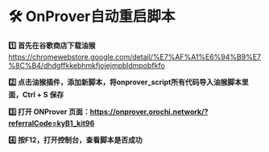 # 🛠️ OnProver自动重启脚本

**1️⃣ 首先在谷歌商店下载油猴**
https://chromewebstore.google.com/detail/%E7%AF%A1%E6%94%B9%E7%8C%B4/dhdgffkkebhmkfjojejmpbldmpobfkfo

**2️⃣ 点击油猴插件，添加新脚本，将onprover_script所有代码导入油猴脚本里面，Ctrl + S 保存**

**3️⃣ 打开 ONProver 页面：https://onprover.orochi.network/?referralCode=kyB1_kit96**

**4️⃣ 按F12，打开控制台，查看脚本是否成功**

